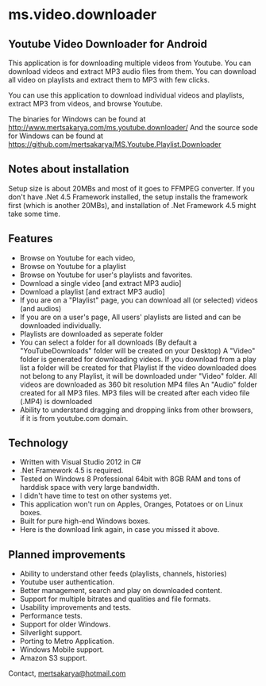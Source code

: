 ms.video.downloader
===================

Youtube Video Downloader for Android
--------------------------------------
	
This application is for downloading multiple videos from Youtube. You can download videos and extract MP3 audio files from them. You can download all video on playlists and extract them to MP3 with few clicks.

You can use this application to download individual videos and playlists, extract MP3 from videos, and browse Youtube.

The binaries for Windows can be found at http://www.mertsakarya.com/ms.youtube.downloader/
And the source sode for Windows can be found at https://github.com/mertsakarya/MS.Youtube.Playlist.Downloader

Notes about installation
------------------------
Setup size is about 20MBs and most of it goes to FFMPEG converter.
If you don't have .Net 4.5 Framework installed, the setup installs the framework first (which is another 20MBs), and installation of .Net Framework 4.5 might take some time.

Features
--------
* Browse on Youtube for each video,
* Browse on Youtube for a  playlist
* Browse on Youtube for user's playlists and favorites.
* Download a single video [and extract MP3 audio]
* Download a playlist [and extract MP3 audio]
* If you are on a "Playlist" page, you can download all (or selected) videos (and audios)
* If you are on a user's page, All users' playlists are listed and can be downloaded individually.
* Playlists are downloaded as seperate folder
* You can select a folder for all downloads (By default a "YouTubeDownloads" folder will be created on your Desktop)
   A "Video" folder is generated for downloading videos.
   If you download from a play list a folder will be created for that Playlist
   If the video downloaded does not belong to any Playlist, it will be downloaded under "Video" folder.
   All videos are downloaded as 360 bit resolution MP4 files
   An "Audio" folder created for all MP3 files.
   MP3 files will be created after each video file (.MP4) is downloaded
* Ability to understand dragging and dropping links from other browsers, if it is from youtube.com domain.

Technology
----------

* Written with Visual Studio 2012 in C#
* .Net Framework 4.5 is required.
* Tested on Windows 8 Professional 64bit with 8GB RAM and tons of harddisk space with very large bandwidth.
* I didn't have time to test on other systems yet.
* This application won't run on Apples, Oranges, Potatoes or on Linux boxes.
* Built for pure high-end Windows boxes.
* Here is the download link again, in case you missed it above.

Planned improvements
--------------------

* Ability to understand other feeds (playlists, channels, histories)
* Youtube user authentication.
* Better management, search and play on downloaded content.
* Support for multiple bitrates and qualities and file formats.
* Usability improvements and tests.
* Performance tests.
* Support for older Windows.
* Silverlight support.
* Porting to Metro Application.
* Windows Mobile support.
* Amazon S3 support.

Contact,
mertsakarya@hotmail.com

